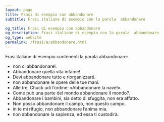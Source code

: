 ```yaml
---
layout: page
title: Frasi di esempio con abbandonare 
subtitle: Frasi italiane di esempio con la parola  abbandonare

og_title: Frasi di esempio con abbandonare 
og_description: Frasi italiane di esempio con la parola  abbandonare
og_type: website
permalink: /frasi/a/abbandonare.html
---
```


Frasi italiane di esempio contenenti la parola abbandonare:


- non ci abbandonare!.
- Abbandonare quella vita infame!
- Devi abbandonare tutto e riorganizzarti.
- non abbandonare le opere delle tue mani.
- Alle tre, Chuck udì l’ordine: «Abbandonare la nave!».
- Come può una parte del mondo abbandonare il mondo?.
- Abbandonare i bambini, sia detto di sfuggita, non era affatto.
- Non posso abbandonare il campo, non questo campo.
- in te mi rifugio, non abbandonare l’anima mia.
- non abbandonare la sapienza, ed essa ti custodirà.
